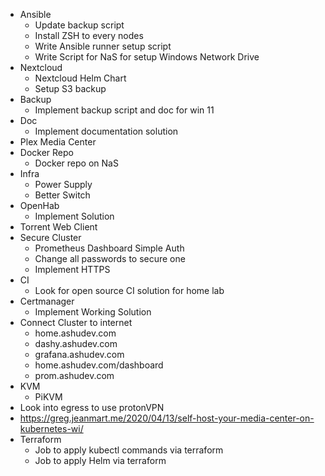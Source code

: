 + Ansible
  + Update backup script
  + Install ZSH to every nodes
  + Write Ansible runner setup script
  + Write Script for NaS for setup Windows Network Drive
+ Nextcloud
  + Nextcloud Helm Chart
  + Setup S3 backup
+ Backup
  + Implement backup script and doc for win 11
+ Doc
  + Implement documentation solution
+ Plex Media Center
+ Docker Repo
  + Docker repo on NaS
+ Infra
  + Power Supply
  + Better Switch
+ OpenHab
  + Implement Solution
+ Torrent Web Client
+ Secure Cluster
  + Prometheus Dashboard Simple Auth
  + Change all passwords to secure one
  + Implement HTTPS
+ CI
  + Look for open source CI solution for home lab
+ Certmanager
  + Implement Working Solution
+ Connect Cluster to internet
  + home.ashudev.com
  + dashy.ashudev.com
  + grafana.ashudev.com
  + home.ashudev.com/dashboard
  + prom.ashudev.com
+ KVM
  + PiKVM
+ Look into egress to use protonVPN
+ https://greg.jeanmart.me/2020/04/13/self-host-your-media-center-on-kubernetes-wi/
+ Terraform
    + Job to apply kubectl commands via terraform
    + Job to apply Helm via terraform
